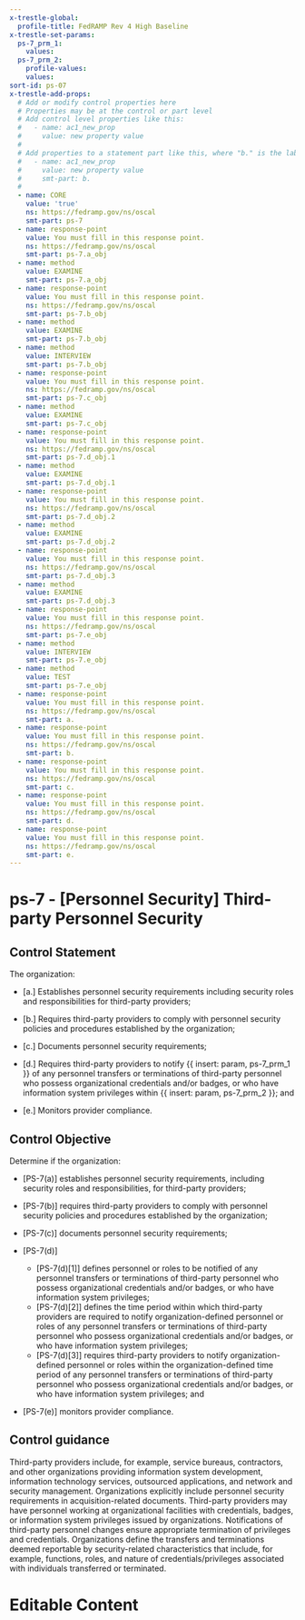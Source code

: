 ```yaml
---
x-trestle-global:
  profile-title: FedRAMP Rev 4 High Baseline
x-trestle-set-params:
  ps-7_prm_1:
    values:
  ps-7_prm_2:
    profile-values:
    values:
sort-id: ps-07
x-trestle-add-props:
  # Add or modify control properties here
  # Properties may be at the control or part level
  # Add control level properties like this:
  #   - name: ac1_new_prop
  #     value: new property value
  #
  # Add properties to a statement part like this, where "b." is the label of the target statement part
  #   - name: ac1_new_prop
  #     value: new property value
  #     smt-part: b.
  #
  - name: CORE
    value: 'true'
    ns: https://fedramp.gov/ns/oscal
    smt-part: ps-7
  - name: response-point
    value: You must fill in this response point.
    ns: https://fedramp.gov/ns/oscal
    smt-part: ps-7.a_obj
  - name: method
    value: EXAMINE
    smt-part: ps-7.a_obj
  - name: response-point
    value: You must fill in this response point.
    ns: https://fedramp.gov/ns/oscal
    smt-part: ps-7.b_obj
  - name: method
    value: EXAMINE
    smt-part: ps-7.b_obj
  - name: method
    value: INTERVIEW
    smt-part: ps-7.b_obj
  - name: response-point
    value: You must fill in this response point.
    ns: https://fedramp.gov/ns/oscal
    smt-part: ps-7.c_obj
  - name: method
    value: EXAMINE
    smt-part: ps-7.c_obj
  - name: response-point
    value: You must fill in this response point.
    ns: https://fedramp.gov/ns/oscal
    smt-part: ps-7.d_obj.1
  - name: method
    value: EXAMINE
    smt-part: ps-7.d_obj.1
  - name: response-point
    value: You must fill in this response point.
    ns: https://fedramp.gov/ns/oscal
    smt-part: ps-7.d_obj.2
  - name: method
    value: EXAMINE
    smt-part: ps-7.d_obj.2
  - name: response-point
    value: You must fill in this response point.
    ns: https://fedramp.gov/ns/oscal
    smt-part: ps-7.d_obj.3
  - name: method
    value: EXAMINE
    smt-part: ps-7.d_obj.3
  - name: response-point
    value: You must fill in this response point.
    ns: https://fedramp.gov/ns/oscal
    smt-part: ps-7.e_obj
  - name: method
    value: INTERVIEW
    smt-part: ps-7.e_obj
  - name: method
    value: TEST
    smt-part: ps-7.e_obj
  - name: response-point
    value: You must fill in this response point.
    ns: https://fedramp.gov/ns/oscal
    smt-part: a.
  - name: response-point
    value: You must fill in this response point.
    ns: https://fedramp.gov/ns/oscal
    smt-part: b.
  - name: response-point
    value: You must fill in this response point.
    ns: https://fedramp.gov/ns/oscal
    smt-part: c.
  - name: response-point
    value: You must fill in this response point.
    ns: https://fedramp.gov/ns/oscal
    smt-part: d.
  - name: response-point
    value: You must fill in this response point.
    ns: https://fedramp.gov/ns/oscal
    smt-part: e.
---
```


# ps-7 - \[Personnel Security\] Third-party Personnel Security

## Control Statement

The organization:

- \[a.\] Establishes personnel security requirements including security roles and responsibilities for third-party providers;

- \[b.\] Requires third-party providers to comply with personnel security policies and procedures established by the organization;

- \[c.\] Documents personnel security requirements;

- \[d.\] Requires third-party providers to notify {{ insert: param, ps-7_prm_1 }} of any personnel transfers or terminations of third-party personnel who possess organizational credentials and/or badges, or who have information system privileges within {{ insert: param, ps-7_prm_2 }}; and

- \[e.\] Monitors provider compliance.

## Control Objective

Determine if the organization:

- \[PS-7(a)\] establishes personnel security requirements, including security roles and responsibilities, for third-party providers;

- \[PS-7(b)\] requires third-party providers to comply with personnel security policies and procedures established by the organization;

- \[PS-7(c)\] documents personnel security requirements;

- \[PS-7(d)\]

  - \[PS-7(d)[1]\] defines personnel or roles to be notified of any personnel transfers or terminations of third-party personnel who possess organizational credentials and/or badges, or who have information system privileges;
  - \[PS-7(d)[2]\] defines the time period within which third-party providers are required to notify organization-defined personnel or roles of any personnel transfers or terminations of third-party personnel who possess organizational credentials and/or badges, or who have information system privileges;
  - \[PS-7(d)[3]\] requires third-party providers to notify organization-defined personnel or roles within the organization-defined time period of any personnel transfers or terminations of third-party personnel who possess organizational credentials and/or badges, or who have information system privileges; and

- \[PS-7(e)\] monitors provider compliance.

## Control guidance

Third-party providers include, for example, service bureaus, contractors, and other organizations providing information system development, information technology services, outsourced applications, and network and security management. Organizations explicitly include personnel security requirements in acquisition-related documents. Third-party providers may have personnel working at organizational facilities with credentials, badges, or information system privileges issued by organizations. Notifications of third-party personnel changes ensure appropriate termination of privileges and credentials. Organizations define the transfers and terminations deemed reportable by security-related characteristics that include, for example, functions, roles, and nature of credentials/privileges associated with individuals transferred or terminated.

# Editable Content

<!-- Make additions and edits below -->
<!-- The above represents the contents of the control as received by the profile, prior to additions. -->
<!-- If the profile makes additions to the control, they will appear below. -->
<!-- The above markdown may not be edited but you may edit the content below, and/or introduce new additions to be made by the profile. -->
<!-- If there is a yaml header at the top, parameter values may be edited. Use --set-parameters to incorporate the changes during assembly. -->
<!-- The content here will then replace what is in the profile for this control, after running profile-assemble. -->
<!-- The added parts in the profile for this control are below.  You may edit them and/or add new ones. -->
<!-- Each addition must have a heading either of the form ## Control my_addition_name -->
<!-- or ## Part a. (where the a. refers to one of the control statement labels.) -->
<!-- "## Control" parts are new parts added after the statement part. -->
<!-- "## Part" parts are new parts added into the top-level statement part with that label. -->
<!-- Subparts may be added with nested hash levels of the form ### My Subpart Name -->
<!-- underneath the parent ## Control or ## Part being added -->
<!-- See https://ibm.github.io/compliance-trestle/tutorials/ssp_profile_catalog_authoring/ssp_profile_catalog_authoring for guidance. -->

